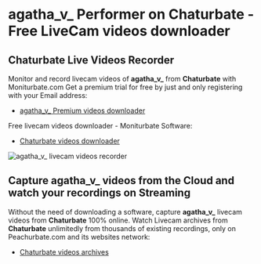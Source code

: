 # agatha_v_ Performer on Chaturbate - Free LiveCam videos downloader

## Chaturbate Live Videos Recorder

Monitor and record livecam videos of **agatha_v_** from **Chaturbate** with Moniturbate.com
Get a premium trial for free by just and only registering with your Email address:
* [agatha_v_ Premium videos downloader](https://moniturbate.com/request-demo-licence-key.html)

Free livecam videos downloader - Moniturbate Software:
* [Chaturbate videos downloader](https://moniturbate.com/moniturbate-download-software.html)

![agatha_v_ livecam videos recorder](https://peachurnet.com/templates/moniturbate-software.png)


## Capture agatha_v_ videos from the Cloud and watch your recordings on Streaming

Without the need of downloading a software, capture **agatha_v_** livecam videos from **Chaturbate** 100% online.
Watch Livecam archives from **Chaturbate** unlimitedly from thousands of existing recordings, only on Peachurbate.com and its websites network:
* [Chaturbate videos archives](https://peachurnet.com/)